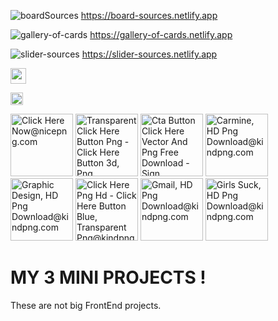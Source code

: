 ![boardSources](https://user-images.githubusercontent.com/70330757/212972718-5ad12a53-628d-4196-b2d0-20505bd9f584.png)
https://board-sources.netlify.app


![gallery-of-cards](https://user-images.githubusercontent.com/70330757/212975050-625e98b6-a1bc-4814-a6c0-844d348ca1f6.png)
https://gallery-of-cards.netlify.app


![slider-sources](https://user-images.githubusercontent.com/70330757/212974084-ea671c63-2e2e-48ae-8a2e-d69440134f71.png)
https://slider-sources.netlify.app



[<img src="https://icons8.com/icon/MaebDXXqezCf/button.png" width="25"/>](https://slider-sources.netlify.app)


<a href="https://www.freepnglogos.com/pics/button" title="Image from freepnglogos.com"><img src="https://www.freepnglogos.com/uploads/button-png/expences-button-clip-art-clkerm-vector-clip-18.png" width="20" alt="expences button clip art clkerm vector clip" /></a>


<img src="https://www.nicepng.com/png/detail/274-2749960_click-here-now.png" width="100" alt="Click Here Now@nicepng.com">


<img src="https://www.kindpng.com/picc/m/133-1333277_transparent-click-here-button-png-click-here-button.png"  width="100" alt="Transparent Click Here Button Png - Click Here Button 3d, Png Download@kindpng.com">


<img src="https://www.kindpng.com/picc/m/133-1333252_cta-button-click-here-vector-and-png-free.png"  width="100" alt="Cta Button Click Here Vector And Png Free Download - Sign, Transparent Png@kindpng.com">


<img src="https://www.kindpng.com/picc/m/133-1333440_carmine-hd-png-download.png"  width="100" alt="Carmine, HD Png Download@kindpng.com">


<img src="https://www.kindpng.com/picc/m/164-1646055_graphic-design-hd-png-download.png"  width="100" alt="Graphic Design, HD Png Download@kindpng.com">

<img src="https://www.kindpng.com/picc/m/35-354538_click-here-png-hd-click-here-button-blue.png"  width="100" alt="Click Here Png Hd - Click Here Button Blue, Transparent Png@kindpng.com">

<img src="https://www.kindpng.com/picc/m/164-1646119_gmail-hd-png-download.png"  width="100" alt="Gmail, HD Png Download@kindpng.com">

<img src="https://www.kindpng.com/picc/m/164-1646162_girls-suck-hd-png-download.png"  width="100" alt="Girls Suck, HD Png Download@kindpng.com">

# MY 3 MINI PROJECTS !

These are not big FrontEnd projects.
